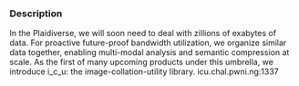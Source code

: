 ### Description
In the Plaidiverse, we will soon need to deal with zillions of exabytes of data. For proactive future-proof bandwidth utilization, we organize similar data together, enabling multi-modal analysis and semantic compression at scale. As the first of many upcoming products under this umbrella, we introduce i_c_u: the image-collation-utility library. icu.chal.pwni.ng:1337
